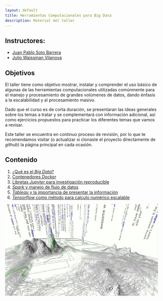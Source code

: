 ```yaml
---
layout: default
title: Herramientas Computacionales para Big Data
description: Material del taller
---
```


## Instructores:

- [Juan Pablo Soto Barrera]()
- [Julio Waissman Vilanova](http://mat.uson.mx/~juliowaissman/)

## Objetivos

El taller tiene como objetivo mostrar, instalar y comprender el uso básico de
algunas de las herramientas computacionales utilizadas comúnmente para el manejo
y procesamiento de grandes volúmenes de datos, dando énfasis a la escalabilidad
y al procesamiento masivo.

Dado que el curso es de corta duración, se presentaran las ideas generales sobre
los temas a tratar y se complementará con información adicional, así como
ejercicios propuestos para practicar los diferentes temas que vamos a revisar.

Este taller se encuentra en continuo proceso de revisión, por lo que te
recomendamos visitar (o actualizar si clonaste el proyecto directamente de
*github*) la página principal en cada ocasión.

## Contenido

1. [¿Qué es el *Big Data*?](intro.pdf)
2. [Contenedores *Docker*](docker/)
3. [Libretas *Jupyter* para investigación reproducible](jupyter/)
4. [*Spark* y manejo de flujo de datos](spark/)
5. [*Tableau* y la importancia de presentar la información]()
6. [*Tensorflow* como método para calculo numérico escalable]()

![](big-data.jpg)
